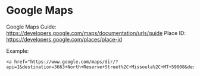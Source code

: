 # Google Maps

Google Maps Guide: https://developers.google.com/maps/documentation/urls/guide
Place ID: https://developers.google.com/places/place-id

Example:

```
<a href="https://www.google.com/maps/dir/?api=1&destination=3663+North+Reserve+Street%2C+Missoula%2C+MT+59808&destination_place_id=ChIJ5cU1La3PXVMRx0Vix6adWTE">
```